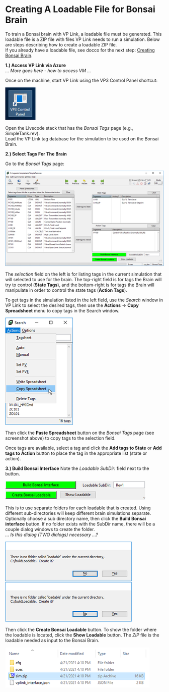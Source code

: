 # Creating A Loadable File for Bonsai Brain 
To train a Bonsai brain with VP Link, a loadable file must be generated. This loadable file is a ZIP file with files VP Link needs to run a simulation. Below are steps describing how to create a loadable ZIP file.<br>
If you already have a loadable file, see docco for the next step: [Creating Bonsai Brain](./Create_Bonsai_Brain.md).<br>

**1.) Access VP Link via Azure**<br>
*... More goes here - how to access VM ...*

Once on the machine, start VP Link using the VP3 Control Panel shortcut:<br>

![VP3 Shortcut](/images/Capetest_VP3ControlPanelShortcut.png)<br>

Open the Livecode stack that has the *Bonsai Tags* page (e.g., SimpleTank.rev).<br>
Load the VP Link tag database for the simulation to be used on the Bonsai Brain.<br>

**2.) Select Tags For The Brain**

Go to the *Bonsai Tags* page:<br>

![Bonsai Tags page](/images/Capetest_BonsaiTags_SimpleTank.png)<br>

The *selection* field on the left is for listing tags in the current simulation that will selected to use for the brain. The top-right field is for tags the Brain will try to control (**State Tags**), and the bottom-right is for tags the Brain will manipulate in order to control the state tags (**Action Tags**).

To get tags in the simulation listed in the left field, use the *Search* window in VP Link to select the desired tags, then use the **Actions** -> **Copy Spreadsheet** menu to copy tags in the Search window.<br>

![Copy Spreadsheet](/images/Capetest_BonsaiTags_CopySpreadsheet.png)<br>

Then click the **Paste Spreadsheet** button on the *Bonsai Tags* page (see screenshot above) to copy tags to the selection field.<br>

Once tags are available, select a tag and click the **Add tags to State** or **Add tags to Action** button to place the tag in the appropriate list (state or action).<br>

**3.) Build Bonsai Interface**
Note the *Loadable SubDir:* field next to the button.<br>

![Loadable SubDir](/images/Capetest_BonsaiTags_LoadableSubDir.png)<br>

This is to use separate folders for each loadable that is created. Using different sub-directories will keep different brain simulations separate. Optionally choose a sub directory name, then click the **Build Bonsai interface** button. If no folder exists with the SubDir name, there will be a couple dialog windows to create the folder.<br>
*... Is this dialog (TWO dialogs) necessary ...?*<br>

![Build msg 1](/images/Capetest_BonsaiTags_BuildMsg1.png)<br>
![Build msg 2](/images/Capetest_BonsaiTags_BuildMsg1.png)<br>

Then click the **Create Bonsai Loadable** button. To show the folder where the loadable is located, click the **Show Loadable** button. The *ZIP* file is the loadable needed as input to the Bonsai Brain.<br>

![Loadable ZIP folder](/images/Capetest_BonsaiTags_LoadableInFolder.png)<br>

